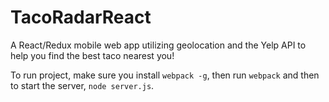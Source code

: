# TacoRadarReact
A React/Redux mobile web app utilizing geolocation and the Yelp API to help you find the best taco nearest you!

To run project, make sure you install `webpack -g`, then run `webpack` and then to start the server, `node server.js`.


